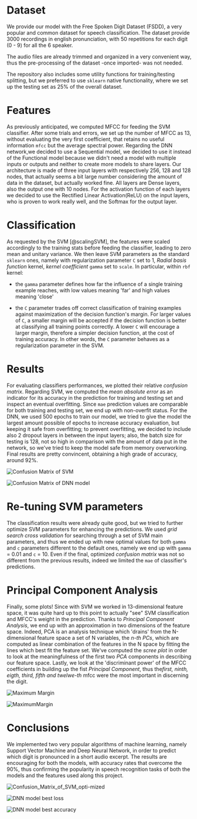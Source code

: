 # Dataset

We provide our model with the Free Spoken Digit Dataset (FSDD), a very popular and common dataset for speech classification. The dataset provide 3000 recordings in english pronunciation, with 50 repetitions for each digit (0 - 9) for all the 6 speaker.

The audio files are already trimmed and organized in a very convenient way, thus the pre-processing of the dataset -once imported- was not needed.

The repository also includes some utility functions for training/testing splitting, but we preferred to use `sklearn` native functionality, where we set up the testing set as 25% of the overall dataset.

# Features

As previously anticipated, we computed MFCC for feeding the SVM classifier. After some trials and errors, we set up the number of MFCC as 13, without evaluating the very first coefficient, that retains no useful information `mfcc` but the average spectral power. Regarding the DNN network,we decided to use a Sequential model, we decided to use it instead of the Functional model because we didn't need a model with multiple inputs or outputs and neither to create more models to share layers. Our architecture is made of three input layers with respectively 256, 128 and 128 nodes, that actually seems a bit large number considering the amount of data in the dataset, but actually worked fine. All layers are Dense layers, also the output one with 10 nodes. For the activation function of each layers we decided to use the Rectified Linear Activation(ReLU) on the input layers, who is proven to work really well, and the Softmax for the output layer.

# Classification

As requested by the SVM [@scalingSVM], the features were scaled accordingly to the training stats before feeding the classifier, leading to zero mean and unitary variance. We then leave SVM parameters as the standard `sklearn` ones, namely with regularization parameter `C` set to 1, *Radial basis function* kernel, *kernel coefficient* `gamma` set to `scale`. In particular, within `rbf` kernel:

-   the `gamma` parameter defines how far the influence of a single training example reaches, with low values meaning 'far' and high values meaning 'close'

-   the `C` parameter trades off correct classification of training examples against maximization of the decision function's margin. For larger values of `C`, a smaller margin will be accepted if the decision function is better at classifying all training points correctly. A lower `C` will encourage a larger margin, therefore a simpler decision function, at the cost of training accuracy. In other words, the `C` parameter behaves as a regularization parameter in the SVM.

# Results

For evaluating classifiers performances, we plotted their relative *confusion matrix*. Regarding SVM, we computed the *mean absolute error* as an indicator for its accuracy in the prediction for training and testing set and inspect an eventual overfitting. Since `mae` prediction values are comparable for both training and testing set, we end up with non-overfit status. For the DNN, we used 500 epochs to train our model, we tried to give the model the largest amount possible of epochs to increase accuracy evaluation, but keeping it safe from overfitting; to prevent overfitting, we decided to include also 2 dropout layers in between the input layers; also, the batch size for testing is 128, not so high in comparison with the amount of data put in the network, so we've tried to keep the model safe from memory overworking. Final results are pretty convincent, obtaining a high grade of accuracy, around 92%.

![Confusion Matrix of SVM](https://github.com/Cocii/CMLS_HW1/blob/master/images/MatrixSVM_non_opt.png)


![Confusion Matrix of DNN model](https://github.com/Cocii/CMLS_HW1/blob/master/images/confusionMatrix_DNN_0.25.png)
# Re-tuning SVM parameters

The classification results were already quite good, but we tried to further optimize SVM parameters for enhancing the predictions. We used *grid search cross validation* for searching through a set of SVM main parameters, and thus we ended up with new optimal values for both `gamma` and `c` parameters different to the default ones, namely we end up with `gamma` = 0.01 and `c` = 10. Even if the final, optimized *confusion matrix* was not so different from the previous results, indeed we limited the `mae` of classifier's predictions.

# Principal Component Analysis

Finally, some plots! Since with SVM we worked in 13-dimensional feature space, it was quite hard up to this point to actually \"see\" SVM classification and MFCC's weight in the prediction. Thanks to *Principal Component Analysis*, we end up with an approximation in two dimensions of the feature space. Indeed, PCA is an analysis technique which 'drains' from the N-dimensional feature space a set of N variables, the *n-th PCs*, which are computed as linear combination of the features in the N space by fitting the lines which best fit the feature set. We've computed the *scree plot* in order to look at the meaningfulness of the first two *PCA* components in describing our feature space. Lastly, we look at the 'discriminant power' of the MFCC coefficients in building up the fist *Principal Component*, thus the*first, ninth, eigth, third, fifth and twelwe-th* mfcc were the most important in discerning the digit.


![Maximum Margin](https://github.com/Cocii/CMLS_HW1/blob/master/images/Discriminant%20.png)

![MaximumMargin](https://github.com/Cocii/CMLS_HW1/blob/master/images/Schermata%202021-04-25%20alle%2023.27.53.png)

# Conclusions

We implemented two very popular algorithms of machine learning, namely Support Vector Machine and Deep Neural Network, in order to predict which digit is pronounced in a short audio excerpt. The results are encouraging for both the models, with accuracy rates that overcome the 90%, thus confirming the popularity in speech recognition tasks of both the models and the features used along this project.


![Confusion_Matrix_of_SVM_opti-mized](https://github.com/Cocii/CMLS_HW1/blob/master/images/MatrixSVM_opt.png)

![DNN model best loss](images/loss0.25.png)

![DNN model best accuracy](images/accuracy0.25.png)
